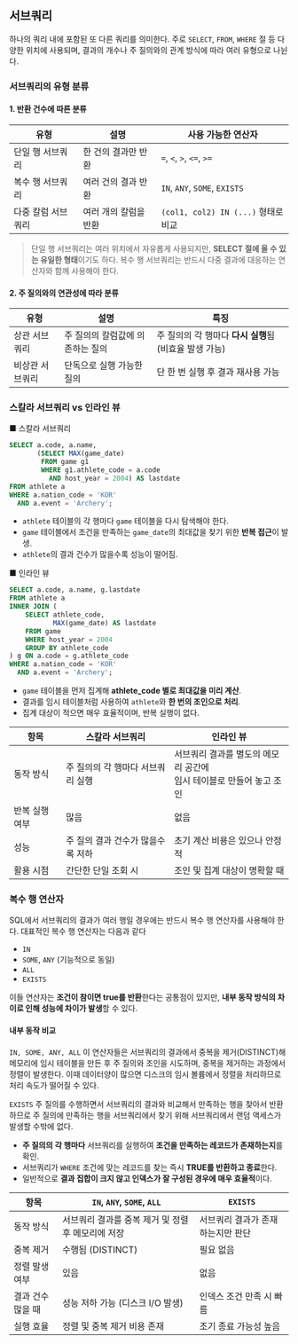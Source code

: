 ## 서브쿼리
하나의 쿼리 내에 포함된 또 다른 쿼리를 의미한다. 주로 `SELECT`, `FROM`, `WHERE` 절 등 다양한 위치에 사용되며, 결과의 개수나 주 질의와의 관계 방식에 따라 여러 유형으로 나뉜다.

### 서브쿼리의 유형 분류
#### 1. 반환 건수에 따른 분류
|유형|설명|사용 가능한 연산자|
|---|---|---|
|단일 행 서브쿼리|한 건의 결과만 반환|`=`, `<`, `>`, `<=`, `>=`|
|복수 행 서브쿼리|여러 건의 결과 반환|`IN`, `ANY`, `SOME`, `EXISTS`|
|다중 칼럼 서브쿼리|여러 개의 칼럼을 반환|`(col1, col2) IN (...)` 형태로 비교|

> 단일 행 서브쿼리는 여러 위치에서 자유롭게 사용되지만, **SELECT 절에 올 수 있는 유일한 형태**이기도 하다. 복수 행 서브쿼리는 반드시 다중 결과에 대응하는 연산자와 함께 사용해야 한다.

#### 2. 주 질의와의 연관성에 따라 분류

| 유형      | 설명                 | 특징                                 |
| ------- | ------------------ | ---------------------------------- |
| 상관 서브쿼리  | 주 질의의 칼럼값에 의존하는 질의 | 주 질의의 각 행마다 **다시 실행**됨 (비효율 발생 가능) |
| 비상관 서브쿼리 | 단독으로 실행 가능한 질의     | 단 한 번 실행 후 결과 재사용 가능               |

### 스칼라 서브쿼리 vs 인라인 뷰
■ 스칼라 서브쿼리
```sql
SELECT a.code, a.name,
       (SELECT MAX(game_date)
        FROM game g1
        WHERE g1.athlete_code = a.code
          AND host_year = 2004) AS lastdate
FROM athlete a
WHERE a.nation_code = 'KOR'
  AND a.event = 'Archery';
```
- `athlete` 테이블의 각 행마다 `game` 테이블을 다시 탐색해야 한다.
- `game` 테이블에서 조건을 만족하는 `game_date`의 최대값을 찾기 위한 **반복 접근**이 발생.
- `athlete`의 결과 건수가 많을수록 성능이 떨어짐.

■ 인라인 뷰
```sql
SELECT a.code, a.name, g.lastdate
FROM athlete a
INNER JOIN (
    SELECT athlete_code,
           MAX(game_date) AS lastdate
    FROM game
    WHERE host_year = 2004
    GROUP BY athlete_code
) g ON a.code = g.athlete_code
WHERE a.nation_code = 'KOR'
  AND a.event = 'Archery';
```
- `game` 테이블을 먼저 집계해 **athlete_code 별로 최대값을 미리 계산**.
- 결과를 임시 테이블처럼 사용하여 `athlete`와 **한 번의 조인으로 처리**.
- 집계 대상이 적으면 매우 효율적이며, 반복 실행이 없다.

| 항목       | 스칼라 서브쿼리             | 인라인 뷰                                     |
| -------- | ------------------- | ----------------------------------------- |
| 동작 방식    | 주 질의의 각 행마다 서브쿼리 실행  | 서브쿼리 결과를 별도의 메모리 공간에 <br>임시 테이블로 만들어 놓고 조인 |
| 반복 실행 여부 | 많음                  | 없음                                        |
| 성능       | 주 질의 결과 건수가 많을수록 저하 | 초기 계산 비용은 있으나 안정적                         |
| 활용 시점    | 간단한 단일 조회 시         | 조인 및 집계 대상이 명확할 때                         |

### 복수 행 연산자
SQL에서 서브쿼리의 결과가 여러 행일 경우에는 반드시 복수 행 연산자를 사용해야 한다. 대표적인 복수 행 연산자는 다음과 같다

- `IN`
- `SOME`, `ANY` (기능적으로 동일)
- `ALL`
- `EXISTS`

이들 연산자는 **조건이 참이면 true를 반환**한다는 공통점이 있지만, **내부 동작 방식의 차이로 인해 성능에 차이가 발생**할 수 있다.

#### 내부 동작 비교
`IN, SOME, ANY, ALL`
이 연산자들은 서브쿼리의 결과에서 중복을 제거(DISTINCT)해 메모리에 임시 테이블을 만든 후 주 질의와 조인을 시도하며, 중복을 제거하는 과정에서 정렬이 발생한다. 이때 데이터양이 많으면 디스크의 임시 볼륨에서 정렬을 처리하므로 처리 속도가 떨어질 수 있다.

`EXISTS`
주 질의를 수행하면서 서브쿼리의 결과와 비교해서 만족하는 행을 찾아서 반환하므로 주 질의에 만족하는 행을 서브쿼리에서 찾기 위해 서브쿼리에서 랜덤 액세스가 발생할 수밖에 없다.

- **주 질의의 각 행마다** 서브쿼리를 실행하여 **조건을 만족하는 레코드가 존재하는지**를 확인.
- 서브쿼리가 `WHERE` 조건에 맞는 레코드를 찾는 즉시 **TRUE를 반환하고 종료**한다.
- 일반적으로 **결과 집합이 크지 않고 인덱스가 잘 구성된 경우에 매우 효율적**이다.

|항목|`IN`, `ANY`, `SOME`, `ALL`|`EXISTS`|
|---|---|---|
|동작 방식|서브쿼리 결과를 중복 제거 및 정렬 후 메모리에 저장|서브쿼리 결과가 존재하는지만 판단|
|중복 제거|수행됨 (DISTINCT)|필요 없음|
|정렬 발생 여부|있음|없음|
|결과 건수 많을 때|성능 저하 가능 (디스크 I/O 발생)|인덱스 조건 만족 시 빠름|
|실행 효율|정렬 및 중복 제거 비용 존재|조기 종료 가능성 높음|
